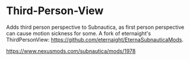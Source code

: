 # Third-Person-View
Adds third person perspective to Subnautica, as first person perspective can cause motion sickness for some. A fork of eternaight's ThirdPersonView: https://github.com/eternaight/EternaSubnauticaMods.

https://www.nexusmods.com/subnautica/mods/1978
